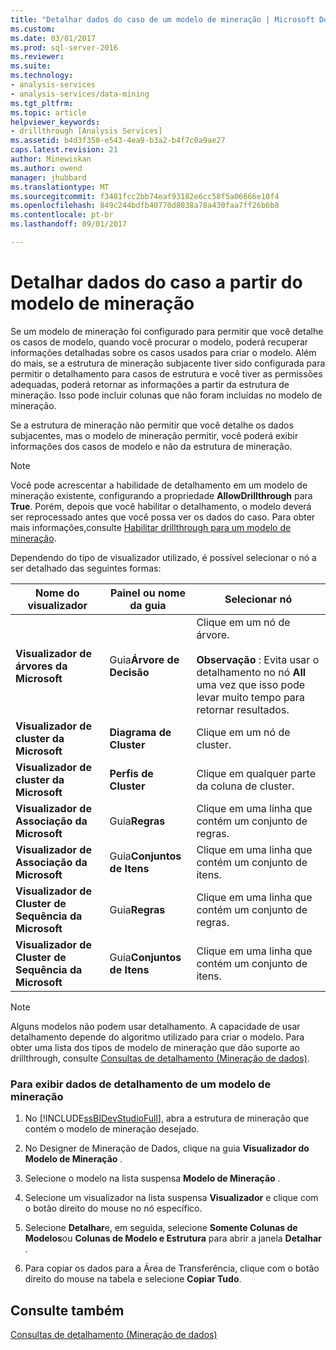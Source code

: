 ```yaml
---
title: "Detalhar dados do caso de um modelo de mineração | Microsoft Docs"
ms.custom: 
ms.date: 03/01/2017
ms.prod: sql-server-2016
ms.reviewer: 
ms.suite: 
ms.technology:
- analysis-services
- analysis-services/data-mining
ms.tgt_pltfrm: 
ms.topic: article
helpviewer_keywords:
- drillthrough [Analysis Services]
ms.assetid: b4d3f350-e543-4ea9-b3a2-b4f7c0a9ae27
caps.latest.revision: 21
author: Minewiskan
ms.author: owend
manager: jhubbard
ms.translationtype: MT
ms.sourcegitcommit: f3481fcc2bb74eaf93182e6cc58f5a06666e10f4
ms.openlocfilehash: 849c244bdfb40770d8038a78a430faa7ff26b6b8
ms.contentlocale: pt-br
ms.lasthandoff: 09/01/2017

---
```

# <a name="drill-through-to-case-data-from-a-mining-model"></a>Detalhar dados do caso a partir do modelo de mineração
  Se um modelo de mineração foi configurado para permitir que você detalhe os casos de modelo, quando você procurar o modelo, poderá recuperar informações detalhadas sobre os casos usados para criar o modelo. Além do mais, se a estrutura de mineração subjacente tiver sido configurada para permitir o detalhamento para casos de estrutura e você tiver as permissões adequadas, poderá retornar as informações a partir da estrutura de mineração. Isso pode incluir colunas que não foram incluídas no modelo de mineração.  
  
 Se a estrutura de mineração não permitir que você detalhe os dados subjacentes, mas o modelo de mineração permitir, você poderá exibir informações dos casos de modelo e não da estrutura de mineração.  
  
> [!NOTE]  
>  Você pode acrescentar a habilidade de detalhamento em um modelo de mineração existente, configurando a propriedade **AllowDrillthrough** para **True**. Porém, depois que você habilitar o detalhamento, o modelo deverá ser reprocessado antes que você possa ver os dados do caso. Para obter mais informações,consulte [Habilitar drillthrough para um modelo de mineração](../../analysis-services/data-mining/enable-drillthrough-for-a-mining-model.md).  
  
 Dependendo do tipo de visualizador utilizado, é possível selecionar o nó a ser detalhado das seguintes formas:  
  
|Nome do visualizador|Painel ou nome da guia|Selecionar nó|  
|-----------------|----------------------|-----------------|  
|**Visualizador de árvores da Microsoft**|Guia**Árvore de Decisão** |Clique em um nó de árvore.<br /><br /> **Observação** : Evita usar o detalhamento no nó **All** uma vez que isso pode levar muito tempo para retornar resultados.|  
|**Visualizador de cluster da Microsoft**|**Diagrama de Cluster**|Clique em um nó de cluster.|  
|**Visualizador de cluster da Microsoft**|**Perfis de Cluster**|Clique em qualquer parte da coluna de cluster.|  
|**Visualizador de Associação da Microsoft**|Guia**Regras** |Clique em uma linha que contém um conjunto de regras.|  
|**Visualizador de Associação da Microsoft**|Guia**Conjuntos de Itens** |Clique em uma linha que contém um conjunto de itens.|  
|**Visualizador de Cluster de Sequência da Microsoft**|Guia**Regras** |Clique em uma linha que contém um conjunto de regras.|  
|**Visualizador de Cluster de Sequência da Microsoft**|Guia**Conjuntos de Itens** |Clique em uma linha que contém um conjunto de itens.|  
  
> [!NOTE]  
>  Alguns modelos não podem usar detalhamento. A capacidade de usar detalhamento depende do algoritmo utilizado para criar o modelo. Para obter uma lista dos tipos de modelo de mineração que dão suporte ao drillthrough, consulte [Consultas de detalhamento &#40;Mineração de dados&#41;](../../analysis-services/data-mining/drillthrough-queries-data-mining.md).  
  
### <a name="to-view-drillthrough-data-from-a-mining-model"></a>Para exibir dados de detalhamento de um modelo de mineração  
  
1.  No [!INCLUDE[ssBIDevStudioFull](../../includes/ssbidevstudiofull-md.md)], abra a estrutura de mineração que contém o modelo de mineração desejado.  
  
2.  No Designer de Mineração de Dados, clique na guia **Visualizador do Modelo de Mineração** .  
  
3.  Selecione o modelo na lista suspensa **Modelo de Mineração** .  
  
4.  Selecione um visualizador na lista suspensa **Visualizador** e clique com o botão direito do mouse no nó específico.  
  
5.  Selecione **Detalhar**e, em seguida, selecione **Somente Colunas de Modelos**ou **Colunas de Modelo e Estrutura** para abrir a janela **Detalhar** .  
  
6.  Para copiar os dados para a Área de Transferência, clique com o botão direito do mouse na tabela e selecione **Copiar Tudo**.  
  
## <a name="see-also"></a>Consulte também  
 [Consultas de detalhamento &#40;Mineração de dados&#41;](../../analysis-services/data-mining/drillthrough-queries-data-mining.md)  
  
  
